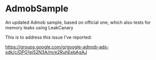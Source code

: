# AdmobSample
An updated Admob sample, based on official one, which also tests for memory leaks using LeakCanary

This is to address this issue I've reported:

https://groups.google.com/g/google-admob-ads-sdk/c/DPG1ej52N3A/m/e2RuhEebAgAJ
